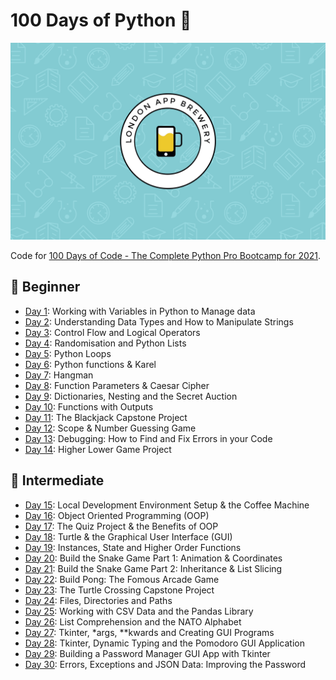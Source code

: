 # 100 Days of Python 🐍

![wallpaper](wallpaper.png)

Code for [100 Days of Code - The Complete Python Pro Bootcamp for 2021](https://www.udemy.com/course/100-days-of-code).

## 🔰 Beginner

- [Day 1](day001-010/day001): Working with Variables in Python to Manage data
- [Day 2](day001-010/day002): Understanding Data Types and How to Manipulate Strings
- [Day 3](day001-010/day003): Control Flow and Logical Operators
- [Day 4](day001-010/day004): Randomisation and Python Lists
- [Day 5](day001-010/day005): Python Loops
- [Day 6](day001-010/day006): Python functions & Karel
- [Day 7](day001-010/day007): Hangman
- [Day 8](day001-010/day008): Function Parameters & Caesar Cipher
- [Day 9](day001-010/day009): Dictionaries, Nesting and the Secret Auction
- [Day 10](day001-010/day010): Functions with Outputs
- [Day 11](day011-020/day011): The Blackjack Capstone Project
- [Day 12](day011-020/day012): Scope & Number Guessing Game
- [Day 13](day011-020/day013): Debugging: How to Find and Fix Errors in your Code
- [Day 14](day011-020/day014): Higher Lower Game Project

## 💪 Intermediate

- [Day 15](day011-020/day015): Local Development Environment Setup & the Coffee Machine
- [Day 16](day011-020/day016): Object Oriented Programming (OOP)
- [Day 17](day011-020/day017): The Quiz Project & the Benefits of OOP
- [Day 18](day011-020/day018): Turtle & the Graphical User Interface (GUI)
- [Day 19](day011-020/day019): Instances, State and Higher Order Functions
- [Day 20](day011-020/day020): Build the Snake Game Part 1: Animation & Coordinates
- [Day 21](day021-030/day021): Build the Snake Game Part 2: Inheritance & List Slicing
- [Day 22](day021-030/day022): Build Pong: The Fomous Arcade Game
- [Day 23](day021-030/day023): The Turtle Crossing Capstone Project
- [Day 24](day021-030/day024): Files, Directories and Paths
- [Day 25](day021-030/day025): Working with CSV Data and the Pandas Library
- [Day 26](day021-030/day026): List Comprehension and the NATO Alphabet
- [Day 27](day021-030/day027): Tkinter, \*args, \*\*kwards and Creating GUI Programs
- [Day 28](day021-030/day028): Tkinter, Dynamic Typing and the Pomodoro GUI Application
- [Day 29](day021-030/day029): Building a Password Manager GUI App with Tkinter
- [Day 30](day021-030/day030): Errors, Exceptions and JSON Data: Improving the Password
